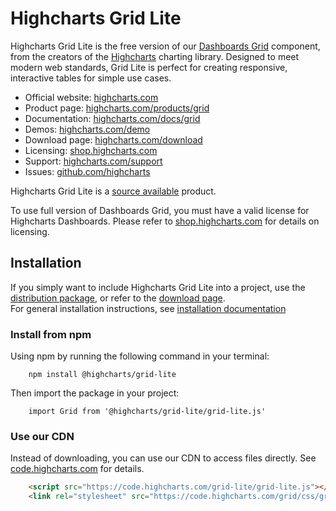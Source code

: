 # Highcharts Grid Lite

Highcharts Grid Lite is the free version of our [Dashboards Grid](https://www.highcharts.com/docs/dashboards/grid-component) component, from the creators of the [Highcharts](https://github.com/highcharts/highcharts) charting library. Designed to meet modern web standards, Grid Lite is perfect for creating responsive, interactive tables for simple use cases.

- Official website: [highcharts.com](http://www.highcharts.com)
- Product page: [highcharts.com/products/grid](https://www.highcharts.com/products/grid/)
- Documentation: [highcharts.com/docs/grid](https://www.highcharts.com/docs/grid/installation)
- Demos: [highcharts.com/demo](https://www.highcharts.com/demo#highcharts-dashboards-demo-basic)
- Download page: [highcharts.com/download](http://www.highcharts.com/download)
- Licensing: [shop.highcharts.com](https://shop.highcharts.com/)
- Support: [highcharts.com/support](http://www.highcharts.com/support)
- Issues: [github.com/highcharts](https://github.com/highcharts/highcharts/issues)

Highcharts Grid Lite is a [source available](https://en.wikipedia.org/wiki/Source-available_software) product.

To use full version of Dashboards Grid, you must have a valid license for Highcharts Dashboards. Please refer to [shop.highcharts.com](https://shop.highcharts.com/) for details on licensing.

## Installation

If you simply want to include Highcharts Grid Lite into a project, use the [distribution package](https://www.npmjs.com/package/@highcharts/grid-lite), or refer to the [download page](http://www.highcharts.com/download).  
For general installation instructions, see [installation documentation](https://highcharts.com/docs/grid/installation)

### Install from npm
Using npm by running the following command in your terminal:

```Shell
    npm install @highcharts/grid-lite
```

Then import the package in your project:

```JS
    import Grid from '@highcharts/grid-lite/grid-lite.js'
```

### Use our CDN

Instead of downloading, you can use our CDN to access files directly. See [code.highcharts.com](https://code.highcharts.com) for details.

```HTML
    <script src="https://code.highcharts.com/grid-lite/grid-lite.js"></script>
    <link rel="stylesheet" src="https://code.highcharts.com/grid/css/grid.css">
```
